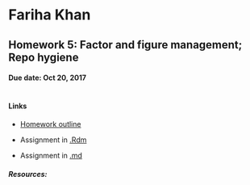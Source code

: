 # Fariha Khan 

## Homework 5: Factor and figure management; Repo hygiene
#### Due date: Oct 20, 2017

#
#### **Links**

 - [Homework outline](http://stat545.com/hw05_factor-figure-boss-repo-hygiene.html)
 
 - Assignment in [.Rdm](https://github.com/farihakhan/STAT545-hw-khan-fariha/blob/master/hw_04/hw04_tidyData.Rmd) 
 
 - Assignment in [.md](https://github.com/farihakhan/STAT545-hw-khan-fariha/blob/master/hw_04/hw04_tidyData.md) 
 
##### Resources: